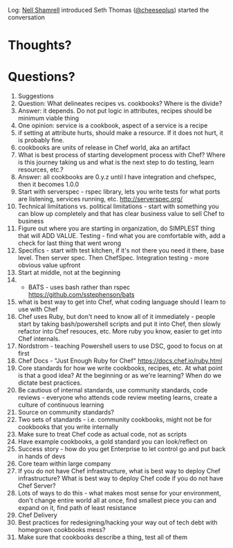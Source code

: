 Log:
[Nell Shamrell](https://twitter.com/nellshamrell) introduced
Seth Thomas ([@cheeseplus](https://twitter.com/cheeseplus)) started the conversation
# Thoughts?
# Questions?
1. Suggestions 
2. Question: What delineates recipes vs. cookbooks?  Where is the divide?
  1. Answer: it depends.  Do not put logic in attributes, recipes should be minimum viable thing
  2. One opinion: service is a cookbook, aspect of a service is a recipe
  3. if setting at attribute hurts, should make a resource. If it does not hurt, it is probably fine.
  4. cookbooks are units of release in Chef world, aka an artifact
3. What is best process of starting development process with Chef?  Where is this journey taking us and what is the next step to do testing, learn resources, etc.?
  1. Answer: all cookbooks are 0.y.z until I have integration and chefspec, then it becomes 1.0.0
  2. Start with serverspec - rspec library, lets you write tests for what ports are listening, services running, etc.
http://serverspec.org/
  3. Technical limiitations vs. political limitations - start with something you can blow up completely and that has clear business value to sell Chef to business
  4. Figure out where you are starting in organization, do SIMPLEST thing that will ADD VALUE.  Testing - find what you are comfortable with, add a check for last thing that went wrong
  5. Specifics - start with test kitchen, if it's not there you need it there, base level.  Then server spec.  Then ChefSpec.  Integration testing - more obvious value upfront
  6. Start at middle, not at the beginning 
  7. - BATS - uses bash rather than rspec
     https://github.com/sstephenson/bats
4. what is best way to get into Chef, what coding language should I learn to use with Chef
  1. Chef uses Ruby, but don't need to know all of it immediately - people start by taking bash/powershell scripts and put it into Chef, then slowly refactor into Chef resouces, etc.  More ruby you know, easier to get into Chef internals.
  2. Nordstrom - teaching Powershell users to use DSC, good to focus on at first
  3. Chef Docs - "Just Enough Ruby for Chef"
  https://docs.chef.io/ruby.html
5. Core standards for how we write cookbooks, recipes, etc.  At what point is that a good idea?  At the beginning or as we're learning?  When do we dictate best practices.
  1. Be cautious of internal standards, use community standards, code reviews - everyone who attends code review meeting learns, create a culture of continuous learning
  2. Source on community standards?  
  3. Two sets of standards - i.e. community cookbooks, might not be for cookbooks that you write internally
  4. Make sure to treat Chef code as actual code, not as scripts
  5. Have example cookbooks, a gold standard you can look/reflect on
6. Success story - how do you get Enterprise to let control go and put back in hands of devs
  1. Core team within large company 
7. If you do not have Chef infrastructure, what is best way to deploy Chef infrastructure?  What is best way to deploy Chef code if you do not have Chef Server?
  1. Lots of ways to do this - what makes most sense for your environment, don't change entire world all at once, find smallest piece you can and expand on it, find path of least resistance
  2. Chef Delivery
8. Best practices for redesigning/hacking your way out of tech debt with homegrown cookbooks mess?
  1. Make sure that cookbooks describe a thing, test all of them